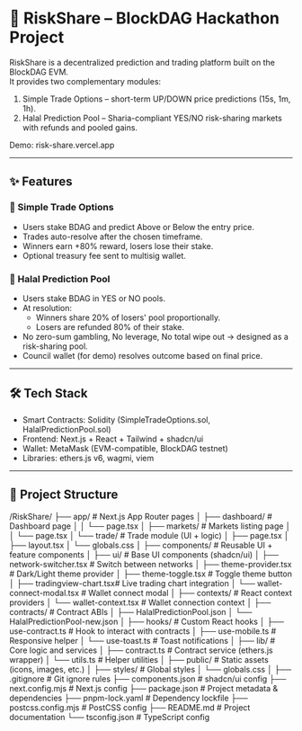 # 🚀 RiskShare – BlockDAG Hackathon Project

RiskShare is a decentralized prediction and trading platform built on the BlockDAG EVM.  
It provides two complementary modules:

1. Simple Trade Options – short-term UP/DOWN price predictions (15s, 1m, 1h).  
2. Halal Prediction Pool – Sharia-compliant YES/NO risk-sharing markets with refunds and pooled gains.

Demo: risk-share.vercel.app

---

## ✨ Features

### 🔹 Simple Trade Options
- Users stake BDAG and predict Above or Below the entry price.  
- Trades auto-resolve after the chosen timeframe.  
- Winners earn +80% reward, losers lose their stake.  
- Optional treasury fee sent to multisig wallet.

### 🔹 Halal Prediction Pool
- Users stake BDAG in YES or NO pools.  
- At resolution:
  - Winners share 20% of losers' pool proportionally.  
  - Losers are refunded 80% of their stake.  
- No zero-sum gambling, No leverage, No total wipe out → designed as a risk-sharing pool.  
- Council wallet (for demo) resolves outcome based on final price.

---

## 🛠 Tech Stack
- Smart Contracts: Solidity (SimpleTradeOptions.sol, HalalPredictionPool.sol)  
- Frontend: Next.js + React + Tailwind + shadcn/ui  
- Wallet: MetaMask (EVM-compatible, BlockDAG testnet)  
- Libraries: ethers.js v6, wagmi, viem  

---

## 📂 Project Structure
/RiskShare/
├── app/                     # Next.js App Router pages
│   ├── dashboard/           # Dashboard page
│   │   └── page.tsx
│   ├── markets/             # Markets listing page
│   │   └── page.tsx
│   └── trade/               # Trade module (UI + logic)
│       ├── page.tsx
│       ├── layout.tsx
│       └── globals.css
│
├── components/              # Reusable UI + feature components
│   ├── ui/                  # Base UI components (shadcn/ui)
│   ├── network-switcher.tsx # Switch between networks
│   ├── theme-provider.tsx   # Dark/Light theme provider
│   ├── theme-toggle.tsx     # Toggle theme button
│   ├── tradingview-chart.tsx# Live trading chart integration
│   └── wallet-connect-modal.tsx # Wallet connect modal
│
├── contexts/                # React context providers
│   └── wallet-context.tsx   # Wallet connection context
│
├── contracts/               # Contract ABIs
│   ├── HalalPredictionPool.json
│   └── HalalPredictionPool-new.json
│
├── hooks/                   # Custom React hooks
│   ├── use-contract.ts      # Hook to interact with contracts
│   ├── use-mobile.ts        # Responsive helper
│   └── use-toast.ts         # Toast notifications
│
├── lib/                     # Core logic and services
│   ├── contract.ts          # Contract service (ethers.js wrapper)
│   └── utils.ts             # Helper utilities
│
├── public/                  # Static assets (icons, images, etc.)
│
├── styles/                  # Global styles
│   └── globals.css
│
├── .gitignore               # Git ignore rules
├── components.json          # shadcn/ui config
├── next.config.mjs          # Next.js config
├── package.json             # Project metadata & dependencies
├── pnpm-lock.yaml           # Dependency lockfile
├── postcss.config.mjs       # PostCSS config
├── README.md                # Project documentation
└── tsconfig.json            # TypeScript config
